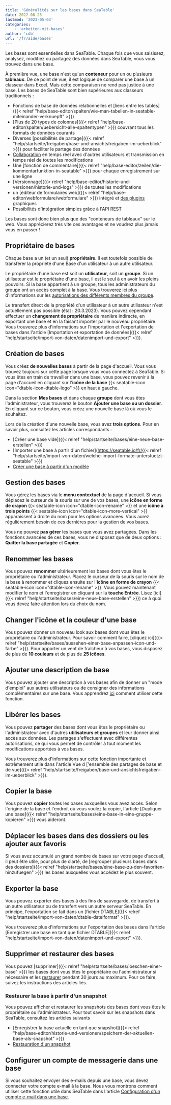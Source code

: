 ```yaml
---
title: 'Généralités sur les bases dans SeaTable'
date: 2022-08-25
lastmod: '2023-05-03'
categories:
    - 'arbeiten-mit-bases'
author: 'cdb'
url: '/fr/aide/bases'
---
```


Les bases sont essentielles dans SeaTable. Chaque fois que vous saisissez, analysez, modifiez ou partagez des données dans SeaTable, vous vous trouvez dans une base.

À première vue, une base n'est qu'un **conteneur** pour un ou plusieurs **tableaux**. De ce point de vue, il est logique de comparer une base à un classeur dans Excel. Mais cette comparaison ne rend pas justice à une base. Les bases de SeaTable sont bien supérieures aux classeurs traditionnels :

- Fonctions de base de données relationnelles et [liens entre les tables]({{< relref "help/base-editor/spalten/wie-man-tabellen-in-seatable-miteinander-verknuepft" >}})
- [Plus de 20 types de colonnes]({{< relref "help/base-editor/spalten/uebersicht-alle-spaltentypen" >}}) couvrant tous les formats de données courants
- Diverses [possibilités de partage]({{< relref "help/startseite/freigaben/base-und-ansichtsfreigaben-im-ueberblick" >}}) pour faciliter le partage des données
- [Collaboration](https://seatable.io/fr/docs/seatable-nutzen/zusammenarbeit/) en temps réel avec d'autres utilisateurs et transmission en temps réel de toutes les modifications
- Une [fonction de commentaire]({{< relref "help/base-editor/zeilen/die-kommentarfunktion-in-seatable" >}}) pour chaque enregistrement sur une ligne
- [Versionnage]({{< relref "help/base-editor/historie-und-versionen/historie-und-logs" >}}) de toutes les modifications
- un [éditeur de formulaires web]({{< relref "help/base-editor/webformulare/webformulare" >}}) intégré et [des plugins](https://seatable.io/fr/docs/seatable-nutzen/ansichten/) graphiques
- Possibilités d'intégration simples grâce à l'API REST

Les bases sont donc bien plus que des "conteneurs de tableaux" sur le web. Vous apprécierez très vite ces avantages et ne voudrez plus jamais vous en passer !

## Propriétaire de bases

Chaque base a un (et un seul) **propriétaire**. Il est toutefois possible de transférer la propriété d'une Base d'un utilisateur à un autre utilisateur.

Le propriétaire d'une base est soit un **utilisateur**, soit un **groupe**. Si un utilisateur est le propriétaire d'une base, il est le seul à en avoir les pleins pouvoirs. Si la base appartient à un groupe, tous les administrateurs du groupe ont un accès complet à la base. Vous trouverez ici plus d'informations sur les [autorisations des différents membres du groupe](https://seatable.io/fr/docs/arbeiten-mit-gruppen/gruppenmitglieder-und-ihre-berechtigungen/).

Le transfert direct de la propriété d'un utilisateur à un autre utilisateur n'est actuellement pas possible (état : 20.3.2023). Vous pouvez cependant effectuer un **changement de propriétaire** de manière indirecte, en exportant une base et en la faisant importer par le nouveau propriétaire. Vous trouverez plus d'informations sur l'importation et l'exportation de bases dans l'article [Importation et exportation de données]({{< relref "help/startseite/import-von-daten/datenimport-und-export" >}}).

## Création de bases

Vous créez **de nouvelles bases** à partir de la page d'accueil. Vous vous trouvez toujours sur cette page lorsque vous vous connectez à SeaTable. Si vous êtes en train de travailler dans une base, vous pouvez revenir à la page d'accueil en cliquant sur l'**icône de la base** {{< seatable-icon icon="dtable-icon-dtable-logo" >}} en haut à gauche.

Dans la section **Mes bases** et dans chaque **groupe** dont vous êtes l'administrateur, vous trouverez le bouton **Ajouter une base ou un dossier**. En cliquant sur ce bouton, vous créez une nouvelle base là où vous le souhaitez.

Lors de la création d'une nouvelle base, vous avez **trois options**. Pour en savoir plus, consultez les articles correspondants :

- [Créer une base vide]({{< relref "help/startseite/bases/eine-neue-base-erstellen" >}})
- [Importer une base à partir d'un fichier](https://seatable.io/fr/{{< relref "help/startseite/import-von-daten/welche-import-formate-unterstuetzt-seatable" >}})
- [Créer une base à partir d'un modèle](https://seatable.io/fr/docs/arbeiten-mit-bases/anlegen-einer-base-mithilfe-einer-vorlage/)

## Gestion des bases

Vous gérez les bases via le **menu contextuel** de la page d'accueil. Si vous déplacez le curseur de la souris sur une de vos bases, une **icône en forme de crayon** {{< seatable-icon icon="dtable-icon-rename" >}} et une **icône à trois points** {{< seatable-icon icon="dtable-icon-more-vertical" >}} apparaissent à droite du nom pour les options avancées. Vous aurez régulièrement besoin de ces dernières pour la gestion de vos bases.

Vous ne pouvez **pas gérer** les bases que vous avez partagées. Dans les fonctions avancées de ces bases, vous ne disposez que de deux options : **Quitter la base partagée** et **Copier**.

## Renommer les bases

Vous pouvez **renommer** ultérieurement les bases dont vous êtes le propriétaire ou l'administrateur. Placez le curseur de la souris sur le nom de la base à renommer et cliquez ensuite sur l'**icône en forme de crayon** {{< seatable-icon icon="dtable-icon-rename" >}}. Vous pouvez maintenant modifier le nom et l'enregistrer en cliquant sur la **touche Entrée**. Lisez [ici]({{< relref "help/startseite/bases/eine-neue-base-erstellen" >}}) ce à quoi vous devez faire attention lors du choix du nom.

## Changer l'icône et la couleur d'une base

Vous pouvez donner un nouveau look aux bases dont vous êtes le propriétaire ou l'administrateur. Pour savoir comment faire, [cliquez ici]({{< relref "help/startseite/bases/aussehen-einer-base-anpassen-icon-und-farbe" >}}). Pour apporter un vent de fraîcheur à vos bases, vous disposez de plus de **10 couleurs** et de plus de **25 icônes**.

## Ajouter une description de base

Vous pouvez ajouter une description à vos bases afin de donner un "mode d'emploi" aux autres utilisateurs ou de consigner des informations complémentaires sur une base. Vous apprendrez [ici](https://seatable.io/fr/docs/arbeiten-mit-bases/wie-man-einer-base-eine-beschreibung-hinzufuegt/) comment utiliser cette fonction.

## Libérer les bases

Vous pouvez **partager** des bases dont vous êtes le propriétaire ou l'administrateur avec d'autres **utilisateurs et groupes** et leur donner ainsi accès aux données. Les partages s'effectuent avec différentes autorisations, ce qui vous permet de contrôler à tout moment les modifications apportées à vos bases.

Vous trouverez plus d'informations sur cette fonction importante et extrêmement utile dans l'article Vue d ['ensemble des partages de base et de vue]({{< relref "help/startseite/freigaben/base-und-ansichtsfreigaben-im-ueberblick" >}}).

## Copier la base

Vous pouvez **copier** toutes les bases auxquelles vous avez accès. Selon l'origine de la base et l'endroit où vous voulez la copier, l'article [Dupliquer une base]({{< relref "help/startseite/bases/eine-base-in-eine-gruppe-kopieren" >}}) vous aideront.

## Déplacer les bases dans des dossiers ou les ajouter aux favoris

Si vous avez accumulé un grand nombre de bases sur votre page d'accueil, il peut être utile, pour plus de clarté, de [regrouper plusieurs bases dans des dossiers]({{< relref "help/startseite/bases/eine-base-zu-den-favoriten-hinzufuegen" >}}) les bases auxquelles vous accédez le plus souvent.

## Exporter la base

Vous pouvez exporter des bases à des fins de sauvegarde, de transfert à un autre utilisateur ou de transfert vers un autre serveur SeaTable. En principe, l'exportation se fait dans un [fichier DTABLE]({{< relref "help/startseite/import-von-daten/dtable-dateiformat" >}}).

Vous trouverez plus d'informations sur l'exportation des bases dans l'article [Enregistrer une base en tant que fichier DTABLE]({{< relref "help/startseite/import-von-daten/datenimport-und-export" >}}).

## Supprimer et restaurer des bases

Vous pouvez [supprimer]({{< relref "help/startseite/bases/loeschen-einer-base" >}}) les bases dont vous êtes le propriétaire ou l'administrateur si nécessaire et les [restaurer](https://seatable.io/fr/docs/historie-und-versionen/eine-geloeschte-base-wiederherstellen/) pendant 30 jours au maximum. Pour ce faire, suivez les instructions des articles liés.

### Restaurer la base à partir d'un snapshot

Vous pouvez afficher et restaurer les snapshots des bases dont vous êtes le propriétaire ou l'administrateur. Pour tout savoir sur les snapshots dans SeaTable, consultez les articles suivants

- [Enregistrer la base actuelle en tant que snapshot]({{< relref "help/base-editor/historie-und-versionen/speichern-der-aktuellen-base-als-snapshot" >}})
- [Restauration d'un snapshot](https://seatable.io/fr/docs/historie-und-versionen/wiederherstellung-eines-snapshots/)

## Configurer un compte de messagerie dans une base

Si vous souhaitez envoyer des e-mails depuis une base, vous devez connecter votre compte e-mail à la base. Nous vous montrons comment utiliser cette fonction utile dans SeaTable dans l'article [Configuration d'un compte e-mail dans une base](https://seatable.io/fr/docs/arbeiten-mit-bases/einrichtung-eines-e-mail-kontos-in-einer-base/).
